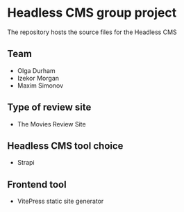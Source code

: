 # Headless CMS group project
The repository hosts the source files for the Headless CMS

## Team
- Olga Durham
- Izekor Morgan
- Maxim Simonov

## Type of review site
- The Movies Review Site

## Headless CMS tool choice
- Strapi

## Frontend tool
- VitePress static site generator




